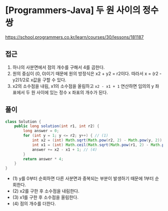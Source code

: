 [Programmers-Java] 두 원 사이의 정수 쌍
=
<https://school.programmers.co.kr/learn/courses/30/lessons/181187>


접근
--


1. 하나의 사분면에서 점의 개수를 구해서 4를 곱한다.
2. 원의 중심이 (0, 0)이기 때문에 원의 방정식은 x2 + y2 = r2이다. 따라서 x = (r2 - y2)1/2로 x값을 구할 수 있다.
3. x2의 소수점을 내림, x1의 소수점을 올림하고 `x2 - x1 + 1` 연산하면 임의의 y 좌표에서 두 원 사이에 있는 정수 x 좌표의 개수가 된다.


풀이
--



```java
class Solution {
    public long solution(int r1, int r2) {
        long answer = 0;
        for (int y = 1; y <= r2; y++) { // (1)
            int x2 = (int) Math.sqrt(Math.pow(r2, 2) - Math.pow(y, 2)); // (2)
            int x1 = (int) Math.ceil(Math.sqrt(Math.pow(r1, 2) - Math.pow(y, 2))); // (3)
            answer += x2 - x1 + 1; // (4)
        }
        return answer * 4;
    }
}
```


* (1) y를 0부터 순회하면 다른 사분면과 중복되는 부분이 발생하기 때문에 1부터 순회한다.
* (2) x2를 구한 후 소수점을 내림한다.
* (3) x1를 구한 후 소수점을 올림한다.
* (4) 점의 개수를 더한다.
